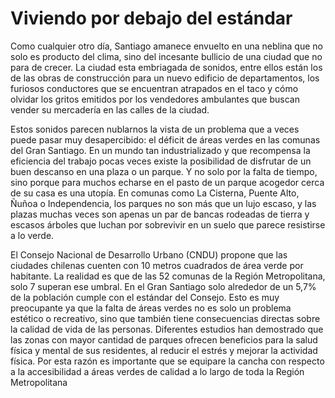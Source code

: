 # Viviendo por debajo del estándar

Como cualquier otro día, Santiago amanece envuelto en una neblina que no solo es producto del clima, sino del incesante bullicio de una ciudad que no para de crecer. La ciudad esta embriagada de sonidos, entre ellos están los de las obras de construcción para un nuevo edificio de departamentos, los furiosos conductores que se encuentran atrapados en el taco y cómo olvidar los gritos emitidos por los vendedores ambulantes que buscan vender su mercadería en las calles de la ciudad.

Estos sonidos parecen nublarnos la vista de un problema que a veces puede pasar muy desapercibido: el déficit de áreas verdes en las comunas del Gran Santiago. En un mundo tan industrializado y que recompensa la eficiencia del trabajo pocas veces existe la posibilidad de disfrutar de un buen descanso en una plaza o un parque. Y no solo por la falta de tiempo, sino porque para muchos echarse en el pasto de un parque acogedor cerca de su casa es una utopía. En comunas como La Cisterna, Puente Alto, Ñuñoa o Independencia, los parques no son más que un lujo escaso, y las plazas muchas veces son apenas un par de bancas rodeadas de tierra y escasos árboles que luchan por sobrevivir en un suelo que parece resistirse a lo verde.

El Consejo Nacional de Desarrollo Urbano (CNDU) propone que las ciudades chilenas cuenten con 10 metros cuadrados de área verde por habitante. La realidad es que de las 52 comunas de la Región Metropolitana, solo 7 superan ese umbral. En el Gran Santiago solo alrededor de un 5,7% de la población cumple con el estándar del Consejo. Esto es muy preocupante ya que la falta de áreas verdes no es solo un problema estético o recreativo, sino que también tiene consecuencias directas sobre la calidad de vida de las personas. Diferentes estudios han demostrado que las zonas con mayor cantidad de parques ofrecen beneficios para la salud física y mental de sus residentes, al reducir el estrés y mejorar la actividad física. Por esta razón es importante que se equipare la cancha con respecto a la accesibilidad a áreas verdes de calidad a lo largo de toda la Región Metropolitana


